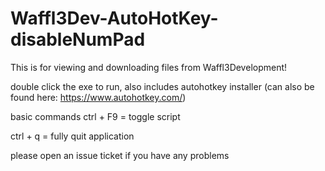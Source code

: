 # Waffl3Dev-AutoHotKey-disableNumPad

This is for viewing and downloading files from Waffl3Development!

double click the exe to run, also includes autohotkey installer (can also be found here: https://www.autohotkey.com/)

basic commands 
ctrl + F9 = toggle script

ctrl + q =  fully quit application

please open an issue ticket if you have any problems
